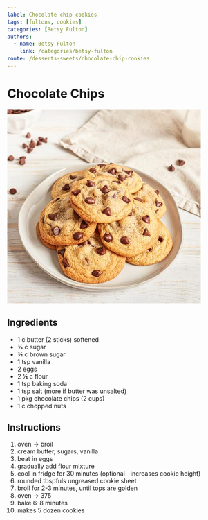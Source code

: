 ```yaml
---
label: Chocolate chip cookies
tags: [fultons, cookies]
categories: [Betsy Fulton]
authors:
  - name: Betsy Fulton
    link: /categories/betsy-fulton
route: /desserts-sweets/chocolate-chip-cookies
---
```


# Chocolate Chips
![Fulton family's traditional cookie recipe, as listed on the side of the Toll House Chocolate Chips tin.](/static/banners/chocolate-chip-cookies.jpg)

## Ingredients
- 1 c butter (2 sticks) softened
- ¾ c sugar 
- ¾ c brown sugar 
- 1 tsp vanilla
- 2 eggs
- 2 ¼ c flour 
- 1 tsp baking soda 
- 1 tsp salt (more if butter was unsalted)
- 1 pkg chocolate chips (2 cups)
- 1 c chopped nuts

## Instructions
1. oven -> broil 
2. cream butter, sugars, vanilla 
3. beat in eggs 
4. gradually add flour mixture 
5. cool in fridge for 30 minutes (optional--increases cookie height)
6. rounded tbspfuls ungreased cookie sheet 
7. broil for 2-3 minutes, until tops are golden 
8. oven -> 375 
9. bake 6-8 minutes
10. makes 5 dozen cookies
